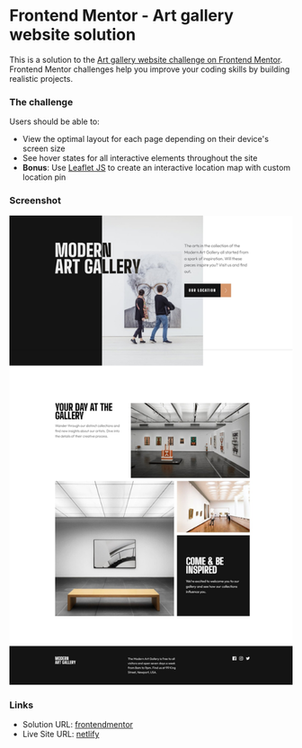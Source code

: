 # Frontend Mentor - Art gallery website solution

This is a solution to the [Art gallery website challenge on Frontend Mentor](https://www.frontendmentor.io/challenges/art-gallery-website-yVdrZlxyA). Frontend Mentor challenges help you improve your coding skills by building realistic projects.

### The challenge

Users should be able to:

- View the optimal layout for each page depending on their device's screen size
- See hover states for all interactive elements throughout the site
- **Bonus**: Use [Leaflet JS](https://leafletjs.com/) to create an interactive location map with custom location pin

### Screenshot

![](./screenshot.jpeg)

### Links

- Solution URL: [frontendmentor](https://www.frontendmentor.io/solutions/art-gallery-website-5azxnT5HMw)
- Live Site URL: [netlify](https://glowing-swan-ac136b.netlify.app)
